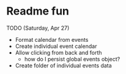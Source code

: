 Readme fun
===============

TODO
(Saturday, Apr 27)
- Format calendar from events
- Create individual event calendar
- Allow clicking from back and forth
   - how do I persist global events object?
- Create folder of individual events data